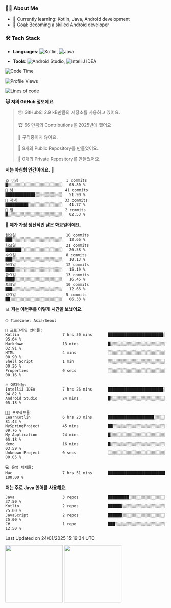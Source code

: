 ### 👨‍💻 About Me
- 🌱 Currently learning: Kotlin, Java, Android development
- 🎯 Goal: Becoming a skilled Android developer

### 🛠 Tech Stack
- **Languages**: ![Kotlin](https://img.shields.io/badge/Kotlin-0095D5?style=flat-square&logo=kotlin&logoColor=white), 
![Java](https://img.shields.io/badge/Java-007396?style=flat-square&logo=coffeescript&logoColor=white)

- **Tools**:
![Android Studio](https://img.shields.io/badge/Android%20Studio-3DDC84?style=flat-square&logo=android-studio&logoColor=white), 
![IntelliJ IDEA](https://img.shields.io/badge/IntelliJ%20IDEA-000000?style=flat-square&logo=intellij-idea&logoColor=white)

<!--START_SECTION:waka-->
![Code Time](http://img.shields.io/badge/Code%20Time-7%20hrs%2051%20mins-blue)

![Profile Views](http://img.shields.io/badge/Profile%20Views-183-blue)

![Lines of code](https://img.shields.io/badge/%EC%A0%80%EB%8A%94%20%EC%97%AC%ED%83%9C%EA%B9%8C%EC%A7%80%20-49.2%20thousand%20%EC%A4%84%EC%9D%98%20%EC%BD%94%EB%93%9C%EB%A5%BC%20%EC%9E%91%EC%84%B1%ED%96%88%EC%96%B4%EC%9A%94.-blue)

**🐱 저의 GitHub 정보에요.** 

> 📦 GitHub의 2.9 kB만큼의 저장소를 사용하고 있어요. 
 > 
> 🏆 66 만큼의 Contributions을 2025년에 했어요
 > 
> 🚫 구직중이지 않아요.
 > 
> 📜 9개의 Public Repository를 만들었어요. 
 > 
> 🔑 0개의 Private Repository를 만들었어요. 
 > 
**저는 아침형 인간이에요. 🐤** 

```text
🌞 아침                     3 commits           █░░░░░░░░░░░░░░░░░░░░░░░░   03.80 % 
🌆 낮　                     41 commits          █████████████░░░░░░░░░░░░   51.90 % 
🌃 저녁                     33 commits          ██████████░░░░░░░░░░░░░░░   41.77 % 
🌙 밤　                     2 commits           █░░░░░░░░░░░░░░░░░░░░░░░░   02.53 % 
```
📅 **제가 가장 생산적인 날은 화요일이에요.** 

```text
월요일                      10 commits          ███░░░░░░░░░░░░░░░░░░░░░░   12.66 % 
화요일                      21 commits          ███████░░░░░░░░░░░░░░░░░░   26.58 % 
수요일                      8 commits           ███░░░░░░░░░░░░░░░░░░░░░░   10.13 % 
목요일                      12 commits          ████░░░░░░░░░░░░░░░░░░░░░   15.19 % 
금요일                      13 commits          ████░░░░░░░░░░░░░░░░░░░░░   16.46 % 
토요일                      10 commits          ███░░░░░░░░░░░░░░░░░░░░░░   12.66 % 
일요일                      5 commits           ██░░░░░░░░░░░░░░░░░░░░░░░   06.33 % 
```


📊 **저는 이번주를 이렇게 시간을 보냈어요.** 

```text
🕑︎ Timezone: Asia/Seoul

💬 프로그래밍 언어들: 
Kotlin                   7 hrs 30 mins       ████████████████████████░   95.64 % 
Markdown                 13 mins             █░░░░░░░░░░░░░░░░░░░░░░░░   02.91 % 
HTML                     4 mins              ░░░░░░░░░░░░░░░░░░░░░░░░░   00.90 % 
Shell Script             1 min               ░░░░░░░░░░░░░░░░░░░░░░░░░   00.26 % 
Properties               0 secs              ░░░░░░░░░░░░░░░░░░░░░░░░░   00.16 % 

🔥 에디터들: 
IntelliJ IDEA            7 hrs 26 mins       ████████████████████████░   94.82 % 
Android Studio           24 mins             █░░░░░░░░░░░░░░░░░░░░░░░░   05.18 % 

🐱‍💻 프로젝트들: 
LearnKotlin              6 hrs 23 mins       ████████████████████░░░░░   81.43 % 
MySpringProject          45 mins             ██░░░░░░░░░░░░░░░░░░░░░░░   09.76 % 
My Application           24 mins             █░░░░░░░░░░░░░░░░░░░░░░░░   05.18 % 
demo                     16 mins             █░░░░░░░░░░░░░░░░░░░░░░░░   03.59 % 
Unknown Project          0 secs              ░░░░░░░░░░░░░░░░░░░░░░░░░   00.05 % 

💻 운영 체제들: 
Mac                      7 hrs 51 mins       █████████████████████████   100.00 % 
```

**저는 주로 Java 언어를 사용해요.** 

```text
Java                     3 repos             █████████░░░░░░░░░░░░░░░░   37.50 % 
Kotlin                   2 repos             ██████░░░░░░░░░░░░░░░░░░░   25.00 % 
JavaScript               2 repos             ██████░░░░░░░░░░░░░░░░░░░   25.00 % 
C#                       1 repo              ███░░░░░░░░░░░░░░░░░░░░░░   12.50 % 
```




 Last Updated on 24/01/2025 15:19:34 UTC
<!--END_SECTION:waka-->

<p>
  <img height="180em" src="https://github-readme-stats.vercel.app/api?username=JongHyun070105&show_icons=true&include_all_commits=true&bg_color=0d1117&title_color=ffffff&text_color=c9d1d9&icon_color=79ff97">
  <img height="180em" src="https://github-readme-stats.vercel.app/api/top-langs/?username=JongHyun070105&layout=compact&langs_count=4&bg_color=0d1117&title_color=ffffff&text_color=c9d1d9&hide=php">
</p>
